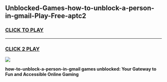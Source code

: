 
## Unblocked-Games-how-to-unblock-a-person-in-gmail-Play-Free-aptc2
<h3>
<a href="https://premium76.site?title=how-to-unblock-a-person-in-gmail&ref=18A1">CLICK TO PLAY</a></h3>
<hr>

<h3>
<a href="https://premium76.site?title=how-to-unblock-a-person-in-gmail&ref=18A1">CLICK 2 PLAY</a>
  
</h3>

<a href="https://premium76.site?title=how-to-unblock-a-person-in-gmail&ref=18A1"><img src="https://clearcache.store/games.png"></a>


**how-to-unblock-a-person-in-gmail games unblocked: Your Gateway to Fun and Accessible Online Gaming**
